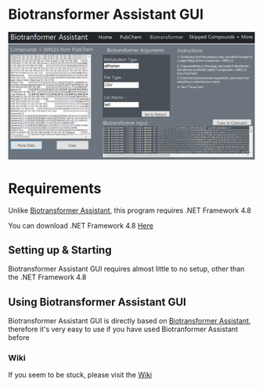 # Biotransformer Assistant GUI
 
![image](./Images/Screenshot_8.png)

# Requirements
Unlike [Biotransformer Assistant](https://github.com/KuebV/Biotransformer-Assistant), this program requires .NET Framework 4.8

You can download .NET Framework 4.8 [Here](https://dotnet.microsoft.com/download/dotnet-framework/thank-you/net48-web-installer)

## Setting up & Starting
Biotransformer Assistant GUI requires almost little to no setup, other than the .NET Framework 4.8

## Using Biotransformer Assistant GUI
Biotransformer Assistant GUI is directly based on [Biotransformer Assistant](https://github.com/KuebV/Biotransformer-Assistant), therefore it's very easy to use if you have used Biotranformer Assistant before

### Wiki
If you seem to be stuck, please visit the [Wiki](https://github.com/KuebV/Biotransformer-Assistant-GUI/wiki)


